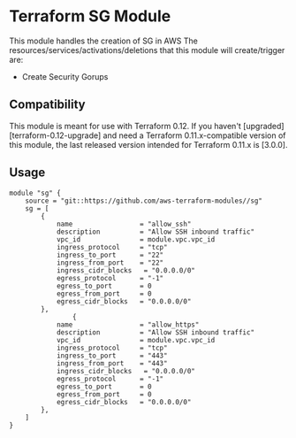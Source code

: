 # Terraform SG Module

This module handles the creation of SG in AWS
The resources/services/activations/deletions that this module will create/trigger are:
- Create Security Gorups


## Compatibility

This module is meant for use with Terraform 0.12. If you haven't
[upgraded][terraform-0.12-upgrade] and need a Terraform
0.11.x-compatible version of this module, the last released version
intended for Terraform 0.11.x is [3.0.0].

## Usage

```hcl
module "sg" {
    source = "git::https://github.com/aws-terraform-modules//sg"
    sg = [
        {
            name                 = "allow_ssh"
            description          = "Allow SSH inbound traffic"
            vpc_id               = module.vpc.vpc_id
            ingress_protocol     = "tcp"
            ingress_to_port      = "22"
            ingress_from_port    = "22"
            ingress_cidr_blocks   = "0.0.0.0/0"
            egress_protocol      = "-1"
            egress_to_port       = 0
            egress_from_port     = 0
            egress_cidr_blocks   = "0.0.0.0/0"
        },
                {
            name                 = "allow_https"
            description          = "Allow SSH inbound traffic"
            vpc_id               = module.vpc.vpc_id
            ingress_protocol     = "tcp"
            ingress_to_port      = "443"
            ingress_from_port    = "443"
            ingress_cidr_blocks   = "0.0.0.0/0"
            egress_protocol      = "-1"
            egress_to_port       = 0
            egress_from_port     = 0
            egress_cidr_blocks   = "0.0.0.0/0"
        },
    ] 
}
```
